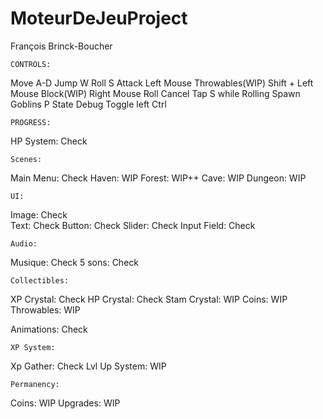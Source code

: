 # MoteurDeJeuProject

François Brinck-Boucher

    CONTROLS: 
Move            A-D
Jump            W
Roll            S
Attack          Left Mouse
Throwables(WIP) Shift + Left Mouse
Block(WIP)      Right Mouse
Roll Cancel     Tap S while Rolling
Spawn Goblins   P
State Debug     Toggle left Ctrl

    PROGRESS:

HP System:      Check

    Scenes:
Main Menu:      Check
Haven:          WIP
Forest:         WIP++
Cave:           WIP
Dungeon:        WIP

    UI: 
Image:          Check          
Text:           Check
Button:         Check
Slider:         Check
Input Field:    Check

    Audio:
Musique:        Check
5 sons:         Check

    Collectibles:
XP Crystal:     Check
HP Crystal:     Check
Stam Crystal:   WIP
Coins:          WIP
Throwables:     WIP

Animations:     Check

    XP System:
Xp Gather:      Check
Lvl Up System:  WIP

    Permanency:
Coins:          WIP
Upgrades:       WIP

   

 
